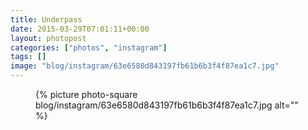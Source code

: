```yaml
---
title: Underpass
date: 2015-03-29T07:01:11+00:00
layout: photopost
categories: ["photos", "instagram"]
tags: []
image: "blog/instagram/63e6580d843197fb61b6b3f4f87ea1c7.jpg"
---
```


<figure class="photo photo--square">
  {% picture photo-square blog/instagram/63e6580d843197fb61b6b3f4f87ea1c7.jpg alt="" %}
</figure>


